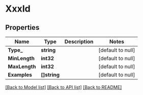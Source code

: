 # XxxId

## Properties
Name | Type | Description | Notes
------------ | ------------- | ------------- | -------------
**Type_** | **string** |  | [default to null]
**MinLength** | **int32** |  | [default to null]
**MaxLength** | **int32** |  | [default to null]
**Examples** | **[]string** |  | [default to null]

[[Back to Model list]](../README.md#documentation-for-models) [[Back to API list]](../README.md#documentation-for-api-endpoints) [[Back to README]](../README.md)


